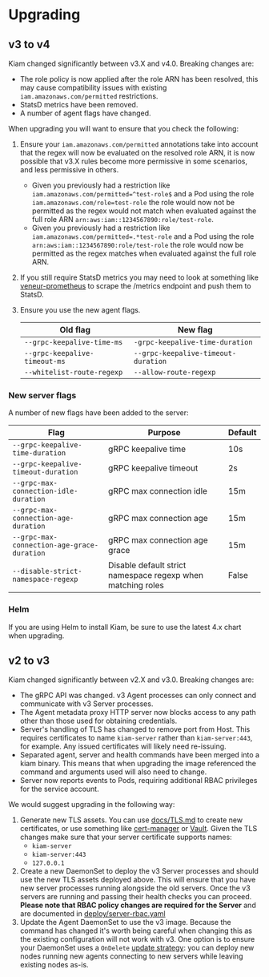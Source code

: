 # Upgrading

## v3 to v4

Kiam changed significantly between v3.X and v4.0. Breaking changes are:

- The role policy is now applied after the role ARN has been resolved, this may cause compatibility issues with existing `iam.amazonaws.com/permitted` restrictions.
- StatsD metrics have been removed.
- A number of agent flags have changed.

When upgrading you will want to ensure that you check the following:

1. Ensure your `iam.amazonaws.com/permitted` annotations take into account that the regex will now be evaluated on the resolved role ARN, it is now possible that v3.X rules become more permissive in some scenarios, and less permissive in others.
    * Given you previously had a restriction like `iam.amazonaws.com/permitted=^test-role$` and a Pod using the role `iam.amazonaws.com/role=test-role` the role would now not be permitted as the regex would not match when evaluated against the full role ARN `arn:aws:iam::1234567890:role/test-role`.
    * Given you previously had a restriction like `iam.amazonaws.com/permitted=.*test-role` and a Pod using the role `arn:aws:iam::1234567890:role/test-role` the role would now be permitted as the regex matches when evaluated against the full role ARN.
2. If you still require StatsD metrics you may need to look at something like [veneur-prometheus](https://github.com/stripe/veneur/tree/master/cmd/veneur-prometheus) to scrape the /metrics endpoint and push them to StatsD.
3. Ensure you use the new agent flags.

    | Old flag | New flag |
    |-|-|
    |`--grpc-keepalive-time-ms`|`-grpc-keepalive-time-duration`|
    |`--grpc-keepalive-timeout-ms`|`--grpc-keepalive-timeout-duration`|
    |`--whitelist-route-regexp`|`--allow-route-regexp`|

### New server flags

A number of new flags have been added to the server:

| Flag | Purpose | Default |
|-|-|-|
|`--grpc-keepalive-time-duration`|gRPC keepalive time|10s|
|`--grpc-keepalive-timeout-duration`|gRPC keepalive timeout|2s|
|`--grpc-max-connection-idle-duration`|gRPC max connection idle|15m|
|`--grpc-max-connection-age-duration`|gRPC max connection age|15m|
|`--grpc-max-connection-age-grace-duration`|gRPC max connection age grace|15m|
|`--disable-strict-namespace-regexp`|Disable default strict namespace regexp when matching roles|False|

### Helm

If you are using Helm to install Kiam, be sure to use the latest 4.x chart when upgrading.

## v2 to v3

Kiam changed significantly between v2.X and v3.0. Breaking changes are:

* The gRPC API was changed. v3 Agent processes can only connect and communicate with v3 Server processes.
* The Agent metadata proxy HTTP server now blocks access to any path other than those used for obtaining credentials.
* Server's handling of TLS has changed to remove port from Host. This requires certificates to name `kiam-server` rather than `kiam-server:443`, for example. Any issued certificates will likely need re-issuing.
* Separated agent, server and health commands have been merged into a kiam binary. This means that when upgrading the image referenced the command and arguments used will also need to change.
* Server now reports events to Pods, requiring additional RBAC privileges for the service account.

We would suggest upgrading in the following way:

1. Generate new TLS assets. You can use [docs/TLS.md](TLS.md) to create new certificates, or use something like [cert-manager](https://github.com/jetstack/cert-manager) or [Vault](https://vaultproject.io). Given the TLS changes make sure that your server certificate supports names:
    * `kiam-server`
    * `kiam-server:443`
    * `127.0.0.1`
2. Create a new DaemonSet to deploy the v3 Server processes and should use the new TLS assets deployed above. This will ensure that you have new server processes running alongside the old servers. Once the v3 servers are running and passing their health checks you can proceed. **Please note that RBAC policy changes are required for the Server** and are documented in [deploy/server-rbac.yaml](../deploy/server-rbac.yaml)
3. Update the Agent DaemonSet to use the v3 image. Because the command has changed it's worth being careful when changing this as the existing configuration will not work with v3. One option is to ensure your DaemonSet uses a `OnDelete` [update strategy](https://kubernetes.io/docs/tasks/manage-daemon/update-daemon-set/#daemonset-update-strategy): you can deploy new nodes running new agents connecting to new servers while leaving existing nodes as-is.
